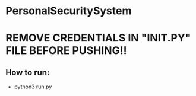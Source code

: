 # PersonalSecuritySystem

# REMOVE CREDENTIALS IN "INIT.PY" FILE BEFORE PUSHING!!

## How to run:
- python3 run.py
